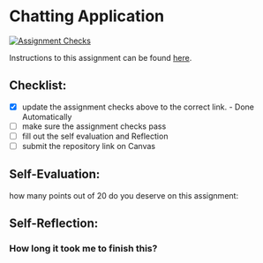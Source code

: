 Chatting Application
=====================
[![Assignment Checks](https://github.com/IT3049C-Students/4-chat-dappensd/actions/workflows/classroom.yml/badge.svg)](https://github.com/IT3049C-Students/4-chat-dappensd/actions/workflows/classroom.yml)

Instructions to this assignment can be found [here](#).

## Checklist:
- [x] update the assignment checks above to the correct link. - Done Automatically
- [ ] make sure the assignment checks pass
- [ ] fill out the self evaluation and Reflection
- [ ] submit the repository link on Canvas

## Self-Evaluation:

how many points out of 20 do you deserve on this assignment:

## Self-Reflection:

### How long it took me to finish this?

